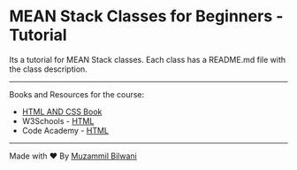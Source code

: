 # MEAN Stack Classes for Beginners - Tutorial

Its a tutorial for MEAN Stack classes.
Each class has a README.md file with the class description.

---

Books and Resources for the course:

- [HTML AND CSS Book](https://drive.google.com/file/d/1sqBCqMaBSvRHlB01bW13KbdPjAZjZnri/view?usp=share_link)
- W3Schools - [HTML](https://www.w3schools.com/html/)
- Code Academy - [HTML](https://www.codecademy.com/learn/learn-html)

---

Made with ❤️ By [Muzammil Bilwani](https://muzammilbilwani.com)
